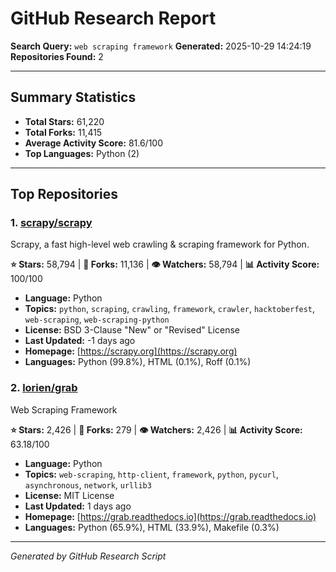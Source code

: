 # GitHub Research Report

**Search Query:** `web scraping framework`
**Generated:** 2025-10-29 14:24:19
**Repositories Found:** 2

---

## Summary Statistics

- **Total Stars:** 61,220
- **Total Forks:** 11,415
- **Average Activity Score:** 81.6/100
- **Top Languages:** Python (2)

---

## Top Repositories

### 1. [scrapy/scrapy](https://github.com/scrapy/scrapy)

Scrapy, a fast high-level web crawling & scraping framework for Python.

**⭐ Stars:** 58,794 | **🔱 Forks:** 11,136 | **👁️ Watchers:** 58,794 | **📊 Activity Score:** 100/100

- **Language:** Python
- **Topics:** `python`, `scraping`, `crawling`, `framework`, `crawler`, `hacktoberfest`, `web-scraping`, `web-scraping-python`
- **License:** BSD 3-Clause "New" or "Revised" License
- **Last Updated:** -1 days ago
- **Homepage:** [https://scrapy.org](https://scrapy.org)
- **Languages:** Python (99.8%), HTML (0.1%), Roff (0.1%)

### 2. [lorien/grab](https://github.com/lorien/grab)

Web Scraping Framework

**⭐ Stars:** 2,426 | **🔱 Forks:** 279 | **👁️ Watchers:** 2,426 | **📊 Activity Score:** 63.18/100

- **Language:** Python
- **Topics:** `web-scraping`, `http-client`, `framework`, `python`, `pycurl`, `asynchronous`, `network`, `urllib3`
- **License:** MIT License
- **Last Updated:** 1 days ago
- **Homepage:** [https://grab.readthedocs.io](https://grab.readthedocs.io)
- **Languages:** Python (65.9%), HTML (33.9%), Makefile (0.3%)

---

*Generated by GitHub Research Script*

